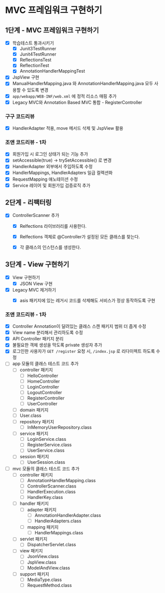 # MVC 프레임워크 구현하기

## 1단계 - MVC 프레임워크 구현하기
- [x] 학습테스트 통과시키기
  - [x] Junit3TestRunner
  - [x] Junit4TestRunner
  - [x] ReflectionsTest
  - [x] ReflectionTest
  - [x] AnnotationHandlerMappingTest

- [x] JspView 구현
- [x] ManualHandlerMapping.java 와 AnnotationHandlerMapping.java 모두 사용할 수 있도록 변경
- [x] `app/webapp/WEB-INF/web.xml` 에 정적 리소스 매핑 추가
- [x] Legacy MVC와 Annotation Based MVC 통합 - RegisterController

### 구구 코드리뷰
- [x] HandlerAdapter 적용, move 메서드 삭제 및 JspView 활용

### 조앤 코드리뷰 - 1차
- [x] 회원가입 시 로그인 상태가 되는 기능 추가
- [x] setAccessible(true) -> trySetAccessible() 로 변경
- [x] HandlerAdapter 외부에서 주입하도록 수정
- [x] HandlerMappings, HandlerAdapters 일급 컬렉션화
- [x] RequestMapping 애노테이션 수정
- [x] Service 레이어 및 회원가입 검증로직 추가

##  2단계 - 리팩터링
- [x] ControllerScanner 추가
  - [x] Relfections 라이브러리를 사용한다.
  - [x] Relfections 객체로 @Controller가 설정된 모든 클래스를 찾는다.
  - [x] 각 클래스의 인스턴스를 생성한다.


## 3단계 - View 구현하기
- [x] View 구현하기
  - [x] JSON View 구현

- [x] Legacy MVC 제거하기
  - [x] asis 패키지에 있는 레거시 코드를 삭제해도 서비스가 정상 동작하도록 구현


### 조앤 코드리뷰 - 1차
- [x] Controller Annotation이 달려있는 클래스 스캔 패키지 범위 더 좁게 수정
- [x] View name 분리해서 관리하도록 수정
- [x] API Controller 패키지 분리 
- [x] 불필요한 객체 생성을 막도록 private 생성자 추가
- [x] 로그인한 사용자가 `GET /register` 요청 시, `/index.jsp` 로 리다이렉트 하도록 수정
- [ ] app 모듈의 클래스 테스트 코드 추가
  - [ ] controller 패키지
    - [ ] HelloController
    - [ ] HomeController
    - [ ] LoginController
    - [ ] LogoutController
    - [ ] RegisterController
    - [ ] UserController
  - [ ] domain 패키지
   - [ ] User.class
  - [ ] repository 패키지
    - [ ] InMemoryUserRepository.class
  - [ ] service 패키지
    - [ ] LoginService.class
    - [ ] RegisterService.class
    - [ ] UserService.class
  - [ ] session 패키지
    - [ ] UserSession.class 
- [ ] mvc 모듈의 클래스 테스트 코드 추가
  - [ ] controller 패키지
    - [ ] AnnotationHandlerMapping.class
    - [ ] ControllerScanner.class
    - [ ] HandlerExecution.class
    - [ ] HandlerKey.class
  - [ ] handler 패키지
    - [ ] adapter 패키지
      - [ ] AnnotationHandlerAdapter.class
      - [ ] HandlerAdapters.class
    - [ ] mapping 패키지
      - [ ] HandlerMappings.class
  - [ ] servlet 패키지
    - [ ] DispatcherServlet.class
  - [ ] view 패키지
    - [ ] JsonView.class
    - [ ] JspView.class
    - [ ] ModelAndView.class
  - [ ] support 패키지
    - [ ] MediaType.class
    - [ ] RequestMethod.class